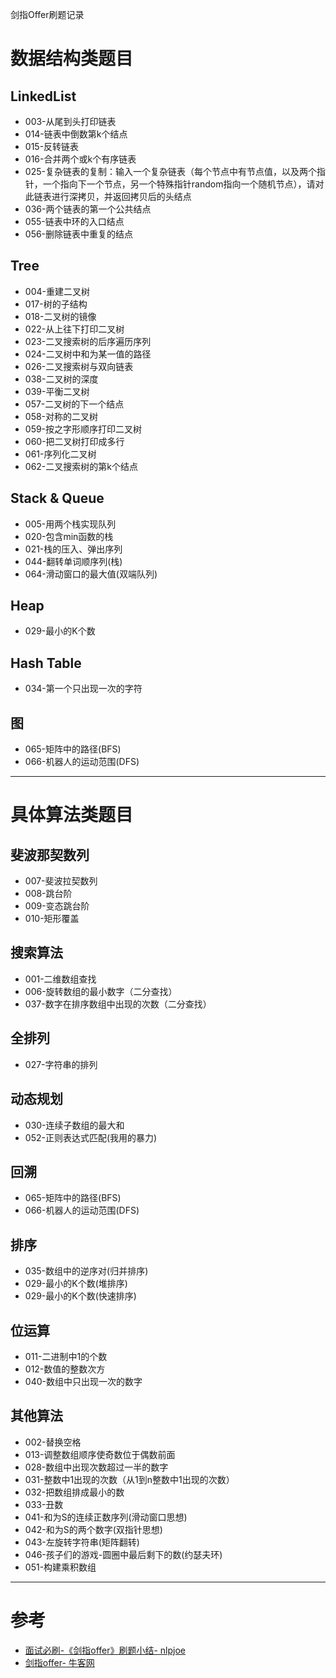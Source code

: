 剑指Offer刷题记录

# 数据结构类题目

## LinkedList

- 003-从尾到头打印链表
- 014-链表中倒数第k个结点
- 015-反转链表
- 016-合并两个或k个有序链表
- 025-复杂链表的复制：输入一个复杂链表（每个节点中有节点值，以及两个指针，一个指向下一个节点，另一个特殊指针random指向一个随机节点），请对此链表进行深拷贝，并返回拷贝后的头结点
- 036-两个链表的第一个公共结点
- 055-链表中环的入口结点
- 056-删除链表中重复的结点

## Tree
- 004-重建二叉树
- 017-树的子结构
- 018-二叉树的镜像
- 022-从上往下打印二叉树
- 023-二叉搜索树的后序遍历序列
- 024-二叉树中和为某一值的路径
- 026-二叉搜索树与双向链表
- 038-二叉树的深度
- 039-平衡二叉树
- 057-二叉树的下一个结点
- 058-对称的二叉树
- 059-按之字形顺序打印二叉树
- 060-把二叉树打印成多行
- 061-序列化二叉树
- 062-二叉搜索树的第k个结点

## Stack & Queue

- 005-用两个栈实现队列
- 020-包含min函数的栈
- 021-栈的压入、弹出序列
- 044-翻转单词顺序列(栈)
- 064-滑动窗口的最大值(双端队列)

## Heap

- 029-最小的K个数
## Hash Table
- 034-第一个只出现一次的字符

## 图
- 065-矩阵中的路径(BFS)
- 066-机器人的运动范围(DFS)

-----------------------------


# 具体算法类题目

## 斐波那契数列

- 007-斐波拉契数列
- 008-跳台阶
- 009-变态跳台阶
- 010-矩形覆盖

## 搜索算法
- 001-二维数组查找
- 006-旋转数组的最小数字（二分查找）
- 037-数字在排序数组中出现的次数（二分查找）

## 全排列
- 027-字符串的排列

## 动态规划
 - 030-连续子数组的最大和
- 052-正则表达式匹配(我用的暴力)

## 回溯

- 065-矩阵中的路径(BFS)
- 066-机器人的运动范围(DFS)

## 排序
- 035-数组中的逆序对(归并排序)
- 029-最小的K个数(堆排序)
- 029-最小的K个数(快速排序)

## 位运算
- 011-二进制中1的个数
- 012-数值的整数次方
- 040-数组中只出现一次的数字

## 其他算法
- 002-替换空格
- 013-调整数组顺序使奇数位于偶数前面
- 028-数组中出现次数超过一半的数字
- 031-整数中1出现的次数（从1到n整数中1出现的次数）
- 032-把数组排成最小的数
- 033-丑数
- 041-和为S的连续正数序列(滑动窗口思想)
- 042-和为S的两个数字(双指针思想)
- 043-左旋转字符串(矩阵翻转)
- 046-孩子们的游戏-圆圈中最后剩下的数(约瑟夫环)
- 051-构建乘积数组



-----------------------------------

# 参考

- [面试必刷-《剑指offer》刷题小结- nlpjoe](https://www.jianshu.com/p/53f6bf6f8d50)
- [剑指offer- 牛客网](https://www.nowcoder.com/ta/coding-interviews)